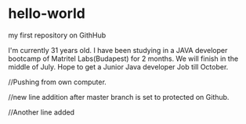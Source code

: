 # hello-world
my first repository on GithHub

I'm currently 31 years old. I have been studying in a JAVA developer bootcamp of Matritel Labs(Budapest) for 2 months.
We will finish in the middle of July. 
Hope to get a Junior Java developer Job till October.

//Pushing from own computer.

//new line addition after master branch is set to protected on Github.

//Another line added
